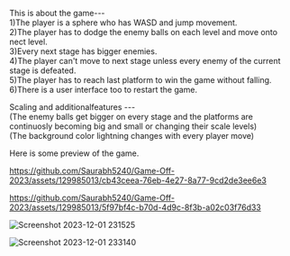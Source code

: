 This is about the game---   
1)The player is a sphere who has WASD and jump movement.   
2)The player has to dodge the enemy balls on each level and move onto nect level.   
3)Every next stage has bigger enemies.   
4)The player can't move to next stage unless every enemy of the current stage is defeated.      
5)The player has to reach last platform to win the game without falling.  
6)There is a user interface too to restart the game.  

Scaling and additionalfeatures ---    
(The enemy balls get bigger on every stage and the platforms are continuosly becoming big and small or changing their scale levels)   
(The background color lightning changes with every player move)   

Here is some  preview of the game.   





https://github.com/Saurabh5240/Game-Off-2023/assets/129985013/cb43ceea-76eb-4e27-8a77-9cd2de3ee6e3   






https://github.com/Saurabh5240/Game-Off-2023/assets/129985013/5f97bf4c-b70d-4d9c-8f3b-a02c03f76d33   




![Screenshot 2023-12-01 231525](https://github.com/Saurabh5240/Game-Off-2023/assets/129985013/15a2b917-961e-444a-97e3-11fed0377547)   




![Screenshot 2023-12-01 233140](https://github.com/Saurabh5240/Game-Off-2023/assets/129985013/8e86e66c-5a65-4cab-9e26-1a8b9adba807)










